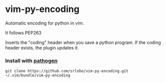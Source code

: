vim-py-encoding
=======

Automatic encoding for python in vim.

It follows PEP263

Inserts the "coding" header when you save a python program. If the coding header exists, the plugin updates it.


### Install with [pathogen](https://github.com/tpope/vim-pathogen)

	git clone https://github.com/srlobo/vim-py-encoding.git ~/.vim/bundle/vim-py-encoding
